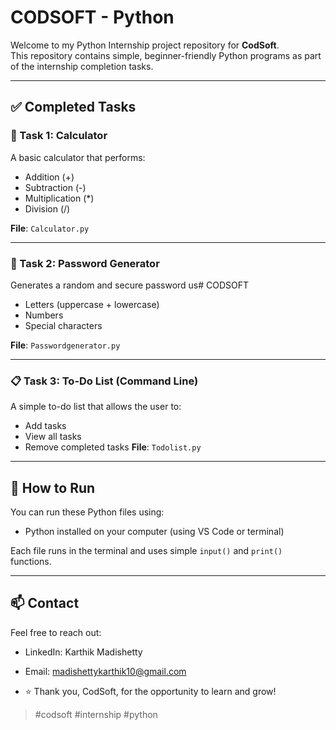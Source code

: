 # CODSOFT - Python
Welcome to my Python Internship project repository for **CodSoft**.  
This repository contains simple, beginner-friendly Python programs as part of the internship completion tasks.

---

## ✅ Completed Tasks

### 🔢 Task 1: Calculator
A basic calculator that performs:
- Addition (+)
- Subtraction (-)
- Multiplication (*)
- Division (/)

**File**: `Calculator.py`

---

### 🔐 Task 2: Password Generator
Generates a random and secure password us# CODSOFT
- Letters (uppercase + lowercase)
- Numbers
- Special characters

**File**: `Passwordgenerator.py`

---

### 📋 Task 3: To-Do List (Command Line)
A simple to-do list that allows the user to:
- Add tasks
- View all tasks
- Remove completed tasks
**File**: `Todolist.py`

---

## 🚀 How to Run

You can run these Python files using:
- Python installed on your computer (using VS Code or terminal)

Each file runs in the terminal and uses simple `input()` and `print()` functions.

---

## 📫 Contact

Feel free to reach out:
- LinkedIn: Karthik Madishetty
- Email: madishettykarthik10@gmail.com

-  ⭐ Thank you, CodSoft, for the opportunity to learn and grow!  
> #codsoft
> #internship
> #python
